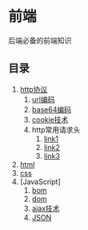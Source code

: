 # 前端
后端必备的前端知识

## 目录
1. [http协议](http.md)
   1. [url编码](url-encode.md)
   2. [base64编码](base64.md)
   3. [cookie技术](cookie.md)
   4. http常用请求头
      1. [link1](常见请求和响应头-说明.pdf)
      2. [link2](https://www.cnblogs.com/joy-sir/p/12165220.html)
      3. [link3](https://www.cnblogs.com/doit8791/p/7613567.html)
2. [html](html.md)
3. [css](css.md)
4. [JavaScript]
   1. [bom](js-bom.md)
   2. [dom](js-dom.md)
   3. [ajax技术](ajax.md)
   4. [JSON](javascript.md#json)